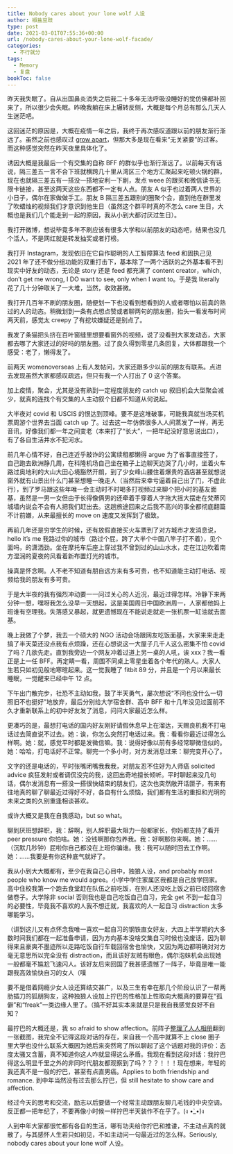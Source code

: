 ```yaml
---
title: Nobody cares about your lone wolf 人设
author: 椒盐豆豉
type: post
date: 2021-03-01T07:55:36+00:00
url: /nobody-cares-about-your-lone-wolf-facade/
categories:
  - 不行就分
tags:
  - Memory
  - 复盘
bookToc: false
---
```

 昨天我失眠了。自从出国鼻炎消失之后我二十多年无法呼吸没睡好的觉仿佛都补回来了，所以很少会失眠。昨晚我躺在床上辗转反侧，大概是每个月总有那么几天人生迷茫吧。

这回迷茫的原因是，大概在疫情一年之后，我终于再次感叹道跟以前的朋友渐行渐远了。虽然之前也感叹过 [grow apart](../all-my-friends-grow-apart/)，但那大多是现在看来“无关紧要”的过客。而这种感觉突然在昨天夜里具体化了。

诱因大概是我最后一个有交集的自称 BFF 的群似乎也渐行渐远了。以前每天有话说，隔三差五一言不合下班就横跨几十里从湾区三个地方汇聚起来吃顿火锅的群，现在也就隔三差五有一搭没一搭地安利一下剧，发点 weee 的跟买和微信读书无限卡链接，甚至这两天这些东西都不一定有人点。朋友 A 似乎也过着两人世界的小日子，偶尔在家做做手工。朋友 B 隔三差五跟别的圈聚个会，直到他在群里发了吹蜡烛的视频我们才意识到他生日（虽然这个群平时真的不怎么 care 生日，大概也是我们几个能走到一起的原因，我从小到大都讨厌过生日）。

我打开微博，想说毕竟多年不刷应该有很多大学和以前朋友的动态吧，结果也没几个活人，不是网红就是转发抽奖或者打榜。

我打开 Instagram，发现依旧在它自作聪明的人工智障算法 feed 和固执己见 2021 年了还不做分组功能的双重打击下，基本除了一两个活跃的之外基本看不到现实中好友的动态，无论是 story 还是 feed 都充满了 content creator，which, don’t get me wrong, I DO want to see, only when I want to。于是我 literally 花了几十分钟取关了一大堆，当然，收效甚微。

我打开几百年不刷的朋友圈，随便划一下也没看到想看到的人或者哪怕以前真的熟过的人的动态。稍微划到一条有点想点赞或者聊两句的朋友圈，抬头一看发布时间两天前，感觉太 creepy 了有挖坟嫌疑还是别点了。

我发了条猫把头挤在百叶窗缝里想要看窗外的视频，说了没看到大家发动态，大家都去哪了大家还过的好吗的朋友圈。过了良久得到零星几条回复，大体都跟我一个感受：老了，懒得发了。

前两天 womenoverseas 上有人发帖问，大家还跟多少以前的朋友有联系。点进去发现虽然大家都感叹疏远，但只有我一个人打出了 0 这个答案。

加上疫情，聚会，尤其是没有熟到一定程度朋友的 catch up 叙旧机会大型聚会减少，就真的连找个有交集的人主动叙个旧都不知道从何说起。

大半夜对 covid 和 USCIS 的恨达到顶峰。要不是这堆破事，可能我真就当场买机票周游个世界去当面 catch up 了。过去这一年仿佛很多人人间蒸发了一样，再无音讯，好像我们都一年之间变老（本来打了“长大”，一把年纪没好意思说出口），有了各自生活井水不犯河水。

前几年心情不好，自己连近乎敲诈的公寓续租都懒得 argue 为了省事直接签了，自己跑去欧洲静几周，在科隆机场自己坐在箱子上边聊天边哭了几小时，坐着火车路过奥地利的大山大田心境豁然开朗，到了少女峰山腰住着爆贵的酒店甚至就想说窗外就有山景出什么门甚至想睡一晚走人（当然后来幸亏逼着自己出了门，不虚此行），到了罗马跟这些年唯一会主动时不时喝多打视频过来聊个把小时的基友面基，虽然是一男一女但由于长得像俩男的还牵着手穿着人字拖大摇大摆走在梵蒂冈城墙内说会不会有人把我们赶出去。这趟旅途回来之后我不高兴的事全都彻底翻篇不计前嫌，从来最擅长的 move on 速度又发挥到了极致。

再前几年还是穷学生的时候，还有放假直接买火车票到了对方城市才发消息说，hello it’s me 我路过你的城市（路过个屁，跨了大半个中国八竿子打不着），见个面吗，的潇洒劲。坐在摩托车后座上穿过我不曾到过的山山水水，走在江边吹着南方湿润的夏夜的风看着新布置灯光的城市。

操真是怀念啊。人不老不知道有朋自远方来有多可贵，也不知道能主动打电话、视频给我的朋友有多可贵。

于是大半夜的我有强烈冲动要一一问过关心的人近况，最近过得怎样。冷静下来两分钟一想，嘿呀我怎么没早一天想起，这是美国周日中国欧洲周一，人家都他妈上班谁有空理我。失落感又暴起，就更遗憾现在不能说走就走一张机票一缸油就去面基。

晚上我做了个梦，我去一个硕大的 NGO 活动会场跟网友吃饭面基，大家来来走走搞了半天菜还没点我有点烦躁，还在心想说这一大屋子几千人这么密集不怕 covid 了吗？几欲先走。直到我旁边一个网友冲着过道上另一桌的人吼，诶 xxx？我一看正是上一任 BFF。再定睛一看，周围不同桌上零星坐着各个年代的熟人。大家人生若只如初见般地寒暄起来。这一觉我睡了 fitbit 89 分，并且是一个月以来最长睡眠，一觉醒来已经中午 12 点。

下午出门散完步，社恐不主动如我，鼓了半天勇气，屡次想说“不问也没什么一切照旧不也挺好”地放弃，最后分别给大学宿舍群、高中 BFF 和十几年没见过面前不久才重新联系上的初中好友发了消息，问问大家最近怎么样。

更凑巧的是，最想打电话的国内好友刚好请假休息早上在溜达，天赐良机我不打电话过去简直说不过去。她：诶，你怎么突然打电话过来。我：看看你最近过得怎么样啊。她：就，感觉平时都是发微信嘛。我：说得好像以前有多经常聊微信似的。她：哈哈，打电话好不正常。聊完一个多小时，对方发消息过来：聊完变开心了。

文字的还是电话的，平时张嘴闭嘴我我我，对朋友忍不住好为人师癌 solicited advice 疯狂发射或者调侃没完的我，这回出奇地擅长倾听。平时聊起来没几句话，偶尔发消息有一搭没一搭很快结束的朋友们，这次也突然敞开话匣子，有来有往地真的聊了聊最近过得好不好，各自有什么烦恼，我们都有生活的重担和光明的未来之类的久别重逢相谈甚欢。

或许大概又是我在自我感动，but so what。

聊到厌班想辞职，我：辞啊，别人辞职最大阻力一般都家长，你妈都支持了看开 peer pressure 你怕啥。她：没钱啊那你包养我。我：好啊那你来啊。她：……（沉默几秒钟）屁啦你自己都没在上班你骗谁。我：我可以随时回去工作啊。她：……我要是有你这种底气就好了。

我从小到大大概都有，至少在我自己心目中，独狼人设，and probably most people who know me would agree。小学中学住家属区我都是自己放学回家。高中住校我第一个跑去食堂赶在队伍之前吃饭，在别人还没吃上饭之前已经回宿舍做卷子。大学除非 social 否则我也是自己吃饭自己自习，完全 get 不到一起自习的必要性，毕竟我不喜欢的人我不想迁就，我喜欢的人一起自习 distraction 太多哪能学习。

（讲到这儿又有点怀念我唯一喜欢一起自习的钢铁直女好友，大四上半学期的大多数时间我们都在一起准备申请，因为方向基本没啥交集自习时候也没废话，因为聊得来且豪爽不墨迹所以走路吃饭自行车载回宿舍也愉快，又因为两边都明确对对方毫无意思所以完全没有 distraction，而且该好友贼有眼色，偶尔泡妹机会出现她一般都毫不尴尬飞速闪人。该好友后来回国了我甚感遗憾了一阵子，毕竟是唯一能跟我高效愉快自习的女人（噗

要不是借着网瘾少女人设还算结交甚广，以及三生有幸在那几个阶段认识了一帮两肋插刀的狐朋狗友，这种独狼人设加上拧巴的性格加上性取向大概真的要算在“孤僻”和“freak”一类边缘人里了。（搞不好其实本来就是只是我自我感觉良好不自知？

最拧巴的大概还是，我 so afraid to show affection。前阵子[整理了人人相册](../mac-renren-backup/)翻到一张截图，我完全不记得这段对话的存在，来自我一个高中就算不上 close 圈子里大学也没什么联系大概因为她后来突然弯了所以聊起了这个话题对我的评价：态度太骚又含蓄，真不知道你这人咋就显得这么矛盾。我现在看到这段对话：我拧巴得这么明显千里之外的非同时代朋友都观察到了吗？？？！！！现在想来，年轻的我还真不是一般的拧巴，甚至有点直男癌。Applies to both friendship and romance. 到中年当然没有过去那么拧巴，但 still hesitate to show care and affection.

经过今天的思考和交流，励志以后要做一个经常主动跟朋友聊几毛钱的中央空调。反正都一把年纪了，不要再像小时候一样拧巴半天装作不在乎了。(ง •̀_•́)ง

人到中年大家都很忙都有各自的生活，哪有功夫给你拧巴和推诿，不主动点真的就散了，与其感怀人生若只如初见，不如主动问一句最近过的怎么样。Seriously, nobody cares about your lone wolf 人设。

